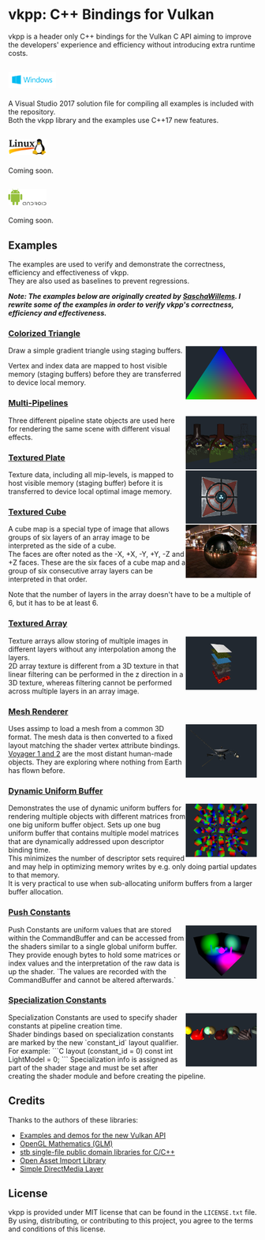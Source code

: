 # vkpp: C++ Bindings for Vulkan
vkpp is a header only C++ bindings for the Vulkan C API aiming to improve
the developers' experience and efficiency without introducing extra
runtime costs.

## <img src="./Images/WindowsLogo.png" alt="" height=33px>
A Visual Studio 2017 solution file for compiling all examples is included with the repository.<br/>
Both the vkpp library and the examples use C++17 new features.

## <img src="./Images/LinuxLogo.png" alt="" height=33px>
Coming soon.

## <img src="./Images/AndroidLogo.png" alt="" height=33px>
Coming soon.

## Examples
The examples are used to verify and demonstrate the correctness, efficiency and effectiveness of vkpp.<br/>
They are also used as baselines to prevent regressions.<br/>

***Note: The examples below are originally created by [SaschaWillems](https://github.com/SaschaWillems/Vulkan). I rewrite some of the examples in order to verify vkpp's correctness, efficiency and effectiveness.***

### [Colorized Triangle](Sample/ColorizedTriangle/)
<img src="./Sample/ColorizedTriangle/ColorizedTriangle.png" height="108px" align="right">

Draw a simple gradient triangle using staging buffers.

Vertex and index data are mapped to host visible memory (staging buffers) before they are transferred to device local memory.

### [Multi-Pipelines](Sample/MultiPipelines/)
<img src="./Sample/MultiPipelines/MultiPipelines.png" height="108px" align="right">

Three different pipeline state objects are used here for rendering the same scene with different visual effects.

### [Textured Plate](Sample/TexturedPlate/)
<img src="./Sample/TexturedPlate/TexturedPlate.png" height="108px" align="right">

Texture data, including all mip-levels, is mapped to host visible memory (staging buffer) before it is transferred to device local optimal image memory.

### [Textured Cube](Sample/TexturedCube/)
<img src="./Sample/TexturedCube/TexturedCube.png" height="108px" align="right">

A cube map is a special type of image that allows groups of six layers of an array image to be interpreted as the side of a cube.<br/>
The faces are ofter noted as the -X, +X, -Y, +Y, -Z and +Z faces. These are the six faces of a cube map and a group of six consecutive array layers can be interpreted in that order.

Note that the number of layers in the array doesn't have to be a multiple of 6, but it has to be at least 6.

### [Textured Array](Sample/TexturedArray/)
<img src="./Sample/TexturedArray/TexturedArray.png" height="108px" align="right">

Texture arrays allow storing of multiple images in different layers without any interpolation among the layers.<br/>
2D array texture is different from a 3D texture in that linear filtering can be performed in the z direction in a 3D texture, whereas filtering cannot be performed across multiple layers in an array image.

### [Mesh Renderer](Sample/MeshRenderer/)
<img src="./Sample/MeshRenderer/MeshRenderer.png" height="108px" align="right">
Uses assimp to load a mesh from a common 3D format. The mesh data is then converted to a fixed layout matching the shader vertex attribute bindings.<br

[Voyager 1 and 2](https://voyager.jpl.nasa.gov/) are the most distant human-made objects. They are exploring where nothing from Earth has flown before.

### [Dynamic Uniform Buffer](Sample/DynamicUniformBuffer/)
<img src="./Sample/DynamicUniformBuffer/DynamicUniformBuffer.png" height="108px" align="right">
Demonstrates the use of dynamic uniform buffers for rendering multiple objects with different matrices from one big uniform buffer object. Sets up one bug uniform buffer that contains multiple model matrices that are dynamically addressed upon descriptor binding time.<br/>
This minimizes the number of descriptor sets required and may help in optimizing memory writes by e.g. only doing partial updates to that memory.<br/>
It is very practical to use when sub-allocating uniform buffers from a larger buffer allocation.

### [Push Constants](Sample/PushConstants/)
<img src="./Sample/PushConstants/PushConstants.png" height="108px" align="right">
Push Constants are uniform values that are stored within the CommandBuffer and can be accessed from the shaders similar to a single global uniform buffer. They provide enough bytes to hold some matrices or index values and the interpretation of the raw data is up the shader. `The values are recorded with the CommandBuffer and cannot be altered afterwards.`

### [Specialization Constants](Sample/SpecializationConstants/)
<img src="./Sample/SpecializationConstants/SpecializationConstants.png" height="108px" align="right">
Specialization Constants are used to specify shader constants at pipeline creation time.<br/>
Shader bindings based on specialization constants are marked by the new `constant_id` layout qualifier. For example:
```C
    layout (constant_id = 0) const int LightModel = 0;
```
Specialization info is assigned as part of the shader stage and must be set after creating the shader module and before creating the pipeline.

## Credits
Thanks to the authors of these libraries:
 - [Examples and demos for the new Vulkan API](https://github.com/SaschaWillems/Vulkan)
 - [OpenGL Mathematics (GLM)](https://github.com/g-truc/glm)
 - [stb single-file public domain libraries for C/C++](https://github.com/nothings/stb)
 - [Open Asset Import Library](https://github.com/assimp/assimp)
 - [Simple DirectMedia Layer](https://www.libsdl.org/)

## License
vkpp is provided under MIT license that can be found in the ``LICENSE.txt``
file. By using, distributing, or contributing to this project,
you agree to the terms and conditions of this license.
